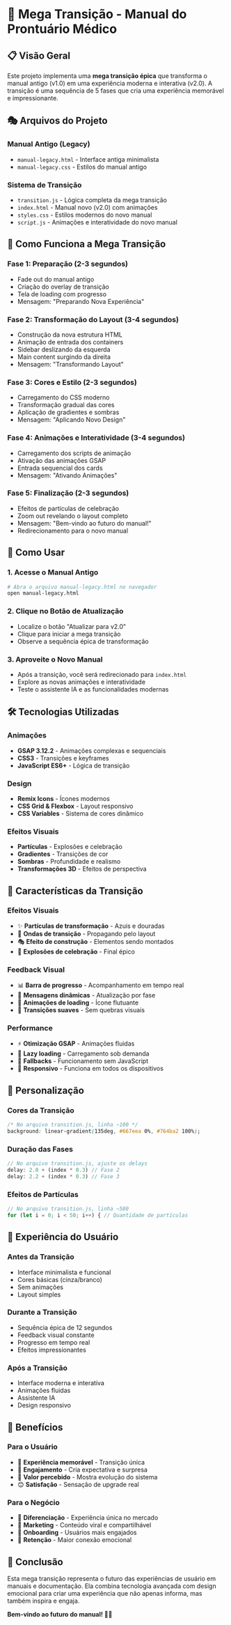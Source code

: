# 🚀 Mega Transição - Manual do Prontuário Médico

## 📋 Visão Geral

Este projeto implementa uma **mega transição épica** que transforma o manual antigo (v1.0) em uma experiência moderna e interativa (v2.0). A transição é uma sequência de 5 fases que cria uma experiência memorável e impressionante.

## 🎭 Arquivos do Projeto

### Manual Antigo (Legacy)
- `manual-legacy.html` - Interface antiga minimalista
- `manual-legacy.css` - Estilos do manual antigo

### Sistema de Transição
- `transition.js` - Lógica completa da mega transição
- `index.html` - Manual novo (v2.0) com animações
- `styles.css` - Estilos modernos do novo manual
- `script.js` - Animações e interatividade do novo manual

## 🎪 Como Funciona a Mega Transição

### **Fase 1: Preparação** (2-3 segundos)
- Fade out do manual antigo
- Criação do overlay de transição
- Tela de loading com progresso
- Mensagem: "Preparando Nova Experiência"

### **Fase 2: Transformação do Layout** (3-4 segundos)
- Construção da nova estrutura HTML
- Animação de entrada dos containers
- Sidebar deslizando da esquerda
- Main content surgindo da direita
- Mensagem: "Transformando Layout"

### **Fase 3: Cores e Estilo** (2-3 segundos)
- Carregamento do CSS moderno
- Transformação gradual das cores
- Aplicação de gradientes e sombras
- Mensagem: "Aplicando Novo Design"

### **Fase 4: Animações e Interatividade** (3-4 segundos)
- Carregamento dos scripts de animação
- Ativação das animações GSAP
- Entrada sequencial dos cards
- Mensagem: "Ativando Animações"

### **Fase 5: Finalização** (2-3 segundos)
- Efeitos de partículas de celebração
- Zoom out revelando o layout completo
- Mensagem: "Bem-vindo ao futuro do manual!"
- Redirecionamento para o novo manual

## 🎯 Como Usar

### 1. Acesse o Manual Antigo
```bash
# Abra o arquivo manual-legacy.html no navegador
open manual-legacy.html
```

### 2. Clique no Botão de Atualização
- Localize o botão "Atualizar para v2.0"
- Clique para iniciar a mega transição
- Observe a sequência épica de transformação

### 3. Aproveite o Novo Manual
- Após a transição, você será redirecionado para `index.html`
- Explore as novas animações e interatividade
- Teste o assistente IA e as funcionalidades modernas

## 🛠️ Tecnologias Utilizadas

### **Animações**
- **GSAP 3.12.2** - Animações complexas e sequenciais
- **CSS3** - Transições e keyframes
- **JavaScript ES6+** - Lógica de transição

### **Design**
- **Remix Icons** - Ícones modernos
- **CSS Grid & Flexbox** - Layout responsivo
- **CSS Variables** - Sistema de cores dinâmico

### **Efeitos Visuais**
- **Partículas** - Explosões e celebração
- **Gradientes** - Transições de cor
- **Sombras** - Profundidade e realismo
- **Transformações 3D** - Efeitos de perspectiva

## 🎨 Características da Transição

### **Efeitos Visuais**
- ✨ **Partículas de transformação** - Azuis e douradas
- 🌊 **Ondas de transição** - Propagando pelo layout
- 🎭 **Efeito de construção** - Elementos sendo montados
- 💫 **Explosões de celebração** - Final épico

### **Feedback Visual**
- 📊 **Barra de progresso** - Acompanhamento em tempo real
- 🎯 **Mensagens dinâmicas** - Atualização por fase
- 🌟 **Animações de loading** - Ícone flutuante
- 🎪 **Transições suaves** - Sem quebras visuais

### **Performance**
- ⚡ **Otimização GSAP** - Animações fluidas
- 🎯 **Lazy loading** - Carregamento sob demanda
- 🔄 **Fallbacks** - Funcionamento sem JavaScript
- 📱 **Responsivo** - Funciona em todos os dispositivos

## 🚀 Personalização

### **Cores da Transição**
```css
/* No arquivo transition.js, linha ~100 */
background: linear-gradient(135deg, #667eea 0%, #764ba2 100%);
```

### **Duração das Fases**
```javascript
// No arquivo transition.js, ajuste os delays
delay: 2.0 + (index * 0.3) // Fase 2
delay: 2.2 + (index * 0.3) // Fase 3
```

### **Efeitos de Partículas**
```javascript
// No arquivo transition.js, linha ~580
for (let i = 0; i < 50; i++) { // Quantidade de partículas
```

## 🎪 Experiência do Usuário

### **Antes da Transição**
- Interface minimalista e funcional
- Cores básicas (cinza/branco)
- Sem animações
- Layout simples

### **Durante a Transição**
- Sequência épica de 12 segundos
- Feedback visual constante
- Progresso em tempo real
- Efeitos impressionantes

### **Após a Transição**
- Interface moderna e interativa
- Animações fluidas
- Assistente IA
- Design responsivo

## 🎯 Benefícios

### **Para o Usuário**
- 🎪 **Experiência memorável** - Transição única
- 🚀 **Engajamento** - Cria expectativa e surpresa
- 💎 **Valor percebido** - Mostra evolução do sistema
- 😊 **Satisfação** - Sensação de upgrade real

### **Para o Negócio**
- 🎯 **Diferenciação** - Experiência única no mercado
- 📢 **Marketing** - Conteúdo viral e compartilhável
- 👥 **Onboarding** - Usuários mais engajados
- 🔄 **Retenção** - Maior conexão emocional

## 🎪 Conclusão

Esta mega transição representa o futuro das experiências de usuário em manuais e documentação. Ela combina tecnologia avançada com design emocional para criar uma experiência que não apenas informa, mas também inspira e engaja.

**Bem-vindo ao futuro do manual! 🚀✨** 